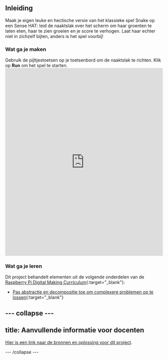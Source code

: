 ## Inleiding

Maak je eigen leuke en hectische versie van het klassieke spel Snake op een Sense HAT: leid de naaktslak over het scherm om haar groenten te laten eten, haar te zien groeien en je score te verhogen. Laat haar echter niet in zichzelf bijten, anders is het spel voorbij!

### Wat ga je maken

Gebruik de pijltjestoetsen op je toetsenbord om de naaktslak te richten. Klik op **Run** om het spel te starten. <iframe src="https://trinket.io/embed/python/b9e8a05f5b?outputOnly=true" width="100%" height="600" frameborder="0" marginwidth="0" marginheight="0" allowfullscreen mark="crwd-mark"></iframe>

### Wat ga je leren

Dit project behandelt elementen uit de volgende onderdelen van de [Raspberry Pi Digital Making Curriculum](http://rpf.io/curriculum){:target="_blank"}:

+ [Pas abstractie en decompositie toe om complexere problemen op te lossen](https://curriculum.raspberrypi.org/programming/developer/){:target="_blank"}

--- collapse ---
---
title: Aanvullende informatie voor docenten
---

[Hier is een link naar de bronnen en oplossing voor dit project](https://github.com/raspberrypilearning/slug/tree/master/en).

--- /collapse ---

